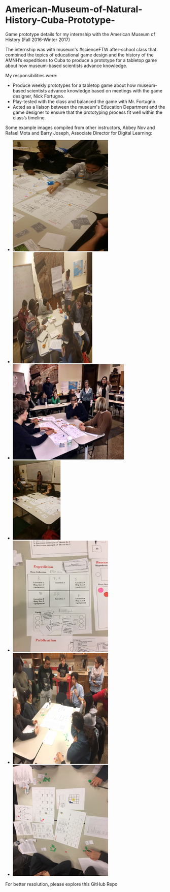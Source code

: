# American-Museum-of-Natural-History-Cuba-Prototype-
Game prototype details for my internship with the American Museum of History (Fall 2016-Winter 2017)

The internship was with museum's #scienceFTW after-school class that combined the topics of educational game design and the history of the AMNH’s expeditions to Cuba to produce a prototype for a tabletop game about how museum-based scientists advance knowledge.

My responsibilities were: 
* Produce weekly prototypes for a tabletop game about how museum-based scientists advance knowledge based on meetings with the game designer, Nick Fortugno.
* Play-tested with the class and balanced the game with Mr. Fortugno.
* Acted as a liaison between the museum's Education Department and the game designer to ensure that the prototyping process fit well within the class’s timeline.

Some example images compiled from other instructors, Abbey Nov and Rafael Mota and Barry Joseph, Associate Director for Digital Learning:
* <img src="/156310708.jpg" height="350px" width="300px"></img>
* <img src="/20161214_182209.jpg" height="350px" width="250px"></img>
* <img src="/31636293321_7f428028c1_o.jpg" height="300px" width="350px"></img>
* <img src="/S1374928681.jpg" height="250px" width="150px"></img>
* <img src="/img1.JPG" height="350px" width="300px"></img>
* <img src="/img2.JPG" height="350px" width="300px"></img>
* <img src="/img3.JPG" height="350px" width="300px"></img>

For better resolution, please explore this GitHub Repo
